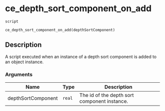# ce_depth_sort_component_on_add
`script`
```gml
ce_depth_sort_component_on_add(depthSortComponent)
```

## Description
A script executed when an instance of a depth sort component is added
 to an object instance.

### Arguments
| Name | Type | Description |
| ---- | ---- | ----------- |
| depthSortComponent | `real` | The id of the depth sort component instance. |